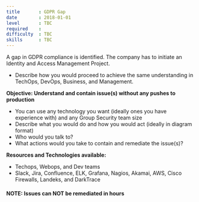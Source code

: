 ```yaml
---
title       : GDPR Gap
date        : 2018-01-01
level       : TBC
required    :
difficulty  : TBC
skills      : TBC
---
```


A gap in GDPR compliance is identified. The company has to initiate an Identity and Access Management Project.

- Describe how you would proceed to achieve the same understanding in TechOps, DevOps, Business, and Management.

**Objective: Understand and contain issue(s) without any pushes to production**

* You can use any technology you want (ideally ones you have experience with) and any Group Security team size
* Describe what you would do and how you would act (ideally in diagram format)
* Who would you talk to?
* What actions would you take to contain and remediate the issue(s)?

**Resources and Technologies available:**

* Techops, Webops, and Dev teams
* Slack, Jira, Confluence, ELK, Grafana, Nagios, Akamai, AWS, Cisco Firewalls, Landeks, and DarkTrace

#### NOTE: Issues can NOT be remediated in hours

